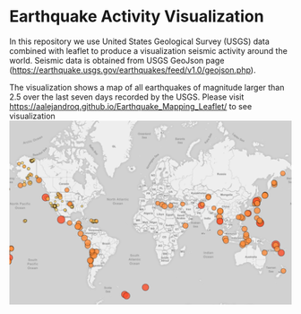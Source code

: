 # Earthquake Activity Visualization
In this repository we use United States Geological Survey (USGS) data combined with leaflet to produce a visualization seismic activity around the world.
Seismic data is obtained from USGS GeoJson page (https://earthquake.usgs.gov/earthquakes/feed/v1.0/geojson.php).

The visualization shows a map of all earthquakes of magnitude larger than 2.5 over the last seven days recorded by the USGS.
Please visit https://aalejandroq.github.io/Earthquake_Mapping_Leaflet/ to see visualization
![](image.PNG)
